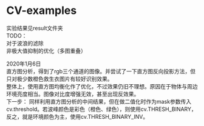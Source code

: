 # CV-examples  
实验结果见result文件夹  
TODO：  
对于波浪的滤除  
非极大值抑制的优化（多图重叠）  

2020年1月6日  
直方图分析，得到了rgb三个通道的图像。并尝试了一下直方图反向投影方法，但只对极少数橙色救生衣图片有较好识别效果。  
整体上，使用直方图均衡化作了优化，不过效果仍旧不理想。原因在于物体与周边环境亮度相当。图像对比度增强无效，甚至出现反效果。  
下一步：
同样利用直方图分析的中间结果，但在做二值化时作为mask参数传入cv.threshold。若波峰颜色是彩色（橙色、绿色），则使用cv.THRESH_BINARY，反之，就是环境颜色为主，使用cv.THRESH_BINARY_INV。  

